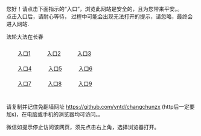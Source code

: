 您好！请点击下面指示的“入口”，浏览此网站是安全的，且为您带来平安。。 <br/>
点击入口后，请耐心等待， 过程中可能会出现无法打开的提示，请忽略，最终会进入网站. </br>

法轮大法在长春<br/>
<div style="padding:10px"><a style="margin:20px" target="_blank" href="https://d2ap2omdcvl8n6.cloudfront.net/2Qpsp?lcqgmk" id="ccLink1" rel="nofollow">入口1</a> <a target="_blank" style="margin:20px" href="https://dud4eh7o6t7ld.cloudfront.net/2Qpsp?xwxwemlv" id="ccLink2" rel="nofollow">入口2</a> <a style="margin:20px" target="_blank" href="https://d22stswwhj5k5x.cloudfront.net/2Qpsp?yjjiw" id="ccLink3" rel="nofollow">入口3</a></div>

<div style="padding:10px" ><a style="margin:20px" target="_blank" href="https://d2ap2omdcvl8n6.cloudfront.net/2Qpsp?lcqgmk" id="ccLink4" rel="nofollow">入口4</a> <a style="margin:20px" href="https://dud4eh7o6t7ld.cloudfront.net/2Qpsp?xwxwemlv" target="_blank" id="ccLink5" rel="nofollow">入口5</a> <a style="margin:20px" href="https://d22stswwhj5k5x.cloudfront.net/2Qpsp?yjjiw" target="_blank" id="ccLink6" rel="nofollow">入口6</a></div>

<div style="padding:10px"><a style="margin:20px" target="_blank" href="https://d2ap2omdcvl8n6.cloudfront.net/2Qpsp?lcqgmk" id="ccLink7" rel="nofollow">入口7</a> <a style="margin:20px" href="https://dud4eh7o6t7ld.cloudfront.net/2Qpsp?xwxwemlv" target="_blank" id="ccLink8" rel="nofollow">入口8</a> <a style="margin:20px" target="_blank" href="https://d22stswwhj5k5x.cloudfront.net/2Qpsp?yjjiw" id="ccLink9" rel="nofollow">入口9</a></div>

<br/>



请复制并记住免翻墙网址 https://github.com/yntd/changchunzx (http后一定要加s)，在电脑或手机的浏览器均可访问。。<br/>

微信如提示停止访问该网页，须先点击右上角，选择浏览器打开。
